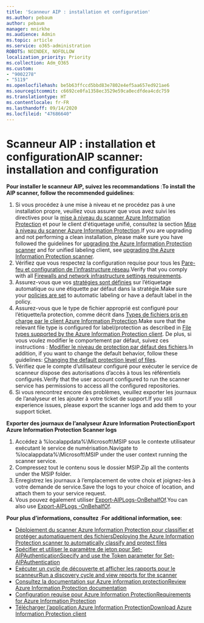 ```yaml
---
title: 'Scanneur AIP : installation et configuration'
ms.author: pebaum
author: pebaum
manager: mnirkhe
ms.audience: Admin
ms.topic: article
ms.service: o365-administration
ROBOTS: NOINDEX, NOFOLLOW
localization_priority: Priority
ms.collection: Adm_O365
ms.custom:
- "9002278"
- "5119"
ms.openlocfilehash: be5b63ffccd5bbd83e7802e4ef5aa657ed921ae6
ms.sourcegitcommit: c6692ce0fa1358ec3529e59ca0ecdfdea4cdc759
ms.translationtype: HT
ms.contentlocale: fr-FR
ms.lasthandoff: 09/14/2020
ms.locfileid: "47686640"
---
```

# <a name="aip-scanner-installation-and-configuration"></a><span data-ttu-id="682e8-102">Scanneur AIP : installation et configuration</span><span class="sxs-lookup"><span data-stu-id="682e8-102">AIP scanner: installation and configuration</span></span>

<span data-ttu-id="682e8-103">**Pour installer le scanneur AIP, suivez les recommandations** :</span><span class="sxs-lookup"><span data-stu-id="682e8-103">**To install the AIP scanner, follow the recommended guidelines**:</span></span>

1. <span data-ttu-id="682e8-104">Si vous procédez à une mise à niveau et ne procédez pas à une installation propre, veuillez vous assurer que vous avez suivi les directives pour la [mise à niveau du scanner Azure Information Protection](https://docs.microsoft.com/azure/information-protection/rms-client/client-admin-guide#upgrading-the-azure-information-protection-scanner) et pour le client d'étiquetage unifié, consultez la section [Mise à niveau du scanner Azure Information Protection](https://docs.microsoft.com/azure/information-protection/rms-client/clientv2-admin-guide#upgrading-the-azure-information-protection-scanner).</span><span class="sxs-lookup"><span data-stu-id="682e8-104">If you are upgrading and not performing a clean installation, please make sure you have followed the guidelines for [upgrading the Azure Information Protection scanner](https://docs.microsoft.com/azure/information-protection/rms-client/client-admin-guide#upgrading-the-azure-information-protection-scanner) and for unified labeling client, see [upgrading the Azure Information Protection scanner](https://docs.microsoft.com/azure/information-protection/rms-client/clientv2-admin-guide#upgrading-the-azure-information-protection-scanner).</span></span>
2. <span data-ttu-id="682e8-105">Vérifiez que vous respectez la configuration requise pour tous les [Pare-feu et configuration de l’infrastructure réseau](https://docs.microsoft.com/azure/information-protection/requirements#firewalls-and-network-infrastructure).</span><span class="sxs-lookup"><span data-stu-id="682e8-105">Verify that you comply with all [Firewalls and network infrastructure settings requirements](https://docs.microsoft.com/azure/information-protection/requirements#firewalls-and-network-infrastructure).</span></span>
3. <span data-ttu-id="682e8-106">Assurez-vous que vos [stratégies sont définies](https://docs.microsoft.com/azure/information-protection/configure-policy) sur l’étiquetage automatique ou une étiquette par défaut dans la stratégie.</span><span class="sxs-lookup"><span data-stu-id="682e8-106">Make sure your [policies are set](https://docs.microsoft.com/azure/information-protection/configure-policy) to automatic labeling or have a default label in the policy.</span></span>
4. <span data-ttu-id="682e8-107">Assurez-vous que le type de fichier approprié est configuré pour l’étiquette/la protection, comme décrit dans [Types de fichiers pris en charge par le client Azure Information Protection](https://docs.microsoft.com/azure/information-protection/rms-client/client-admin-guide-file-types#supported-file-types-for-classification-and-protection).</span><span class="sxs-lookup"><span data-stu-id="682e8-107">Make sure that the relevant file type is configured for label/protection as described in [File types supported by the Azure Information Protection client](https://docs.microsoft.com/azure/information-protection/rms-client/client-admin-guide-file-types#supported-file-types-for-classification-and-protection).</span></span> <span data-ttu-id="682e8-108">De plus, si vous voulez modifier le comportement par défaut, suivez ces instructions : [Modifier le niveau de protection par défaut des fichiers](https://docs.microsoft.com/azure/information-protection/rms-client/client-admin-guide-file-types#changing-the-default-protection-level-of-files).</span><span class="sxs-lookup"><span data-stu-id="682e8-108">In addition, if you want to change the default behavior, follow these guidelines: [Changing the default protection level of files](https://docs.microsoft.com/azure/information-protection/rms-client/client-admin-guide-file-types#changing-the-default-protection-level-of-files).</span></span>
5. <span data-ttu-id="682e8-109">Vérifiez que le compte d’utilisateur configuré pour exécuter le service de scanneur dispose des autorisations d’accès à tous les référentiels configurés.</span><span class="sxs-lookup"><span data-stu-id="682e8-109">Verify that the user account configured to run the scanner service has permissions to access all the configured repositories.</span></span>
6. <span data-ttu-id="682e8-110">Si vous rencontrez encore des problèmes, veuillez exporter les journaux de l’analyseur et les ajouter à votre ticket de support.</span><span class="sxs-lookup"><span data-stu-id="682e8-110">If you still experience issues, please export the scanner logs and add them to your support ticket.</span></span>

<span data-ttu-id="682e8-111">**Exporter des journaux de l’analyseur Azure Information Protection**</span><span class="sxs-lookup"><span data-stu-id="682e8-111">**Export Azure Information Protection Scanner logs**</span></span>

1. <span data-ttu-id="682e8-112">Accédez à %localappdata%\Microsoft\MSIP sous le contexte utilisateur exécutant le service de numérisation.</span><span class="sxs-lookup"><span data-stu-id="682e8-112">Navigate to %localappdata%\Microsoft\MSIP under the user context running the scanner service.</span></span>
2. <span data-ttu-id="682e8-113">Compressez tout le contenu sous le dossier MSIP.</span><span class="sxs-lookup"><span data-stu-id="682e8-113">Zip all the contents under the MSIP folder.</span></span>
3. <span data-ttu-id="682e8-114">Enregistrez les journaux à l’emplacement de votre choix et joignez-les à votre demande de service.</span><span class="sxs-lookup"><span data-stu-id="682e8-114">Save the logs to your choice of location, and attach them to your service request.</span></span>
4. <span data-ttu-id="682e8-115">Vous pouvez également utiliser [Export-AIPLogs-OnBehalfOf](https://docs.microsoft.com/powershell/module/azureinformationprotection/export-aiplogs?view=azureipps).</span><span class="sxs-lookup"><span data-stu-id="682e8-115">You can also use [Export-AIPLogs -OnBehalfOf](https://docs.microsoft.com/powershell/module/azureinformationprotection/export-aiplogs?view=azureipps).</span></span>

<span data-ttu-id="682e8-116">**Pour plus d’informations, consultez** :</span><span class="sxs-lookup"><span data-stu-id="682e8-116">**For additional information, see**:</span></span>
- [<span data-ttu-id="682e8-117">Déploiement du scanner Azure Information Protection pour classifier et protéger automatiquement des fichiers</span><span class="sxs-lookup"><span data-stu-id="682e8-117">Deploying the Azure Information Protection scanner to automatically classify and protect files</span></span>](https://docs.microsoft.com/azure/information-protection/deploy-aip-scanner)
- [<span data-ttu-id="682e8-118">Spécifier et utiliser le paramètre de jeton pour Set-AIPAuthentication</span><span class="sxs-lookup"><span data-stu-id="682e8-118">Specify and use the Token parameter for Set-AIPAuthentication</span></span>](https://docs.microsoft.com/azure/information-protection/rms-client/client-admin-guide-powershell#specify-and-use-the-token-parameter-for-set-aipauthentication)
- [<span data-ttu-id="682e8-119">Exécuter un cycle de découverte et afficher les rapports pour le scanneur</span><span class="sxs-lookup"><span data-stu-id="682e8-119">Run a discovery cycle and view reports for the scanner</span></span>](https://docs.microsoft.com/azure/information-protection/deploy-aip-scanner#run-a-discovery-cycle-and-view-reports-for-the-scanner)
- [<span data-ttu-id="682e8-120">Consultez la documentation sur Azure information protection</span><span class="sxs-lookup"><span data-stu-id="682e8-120">Review Azure Information Protection documentation</span></span>](https://docs.microsoft.com/azure/information-protection/what-is-information-protection)
- [<span data-ttu-id="682e8-121">Configuration requise pour Azure Information Protection</span><span class="sxs-lookup"><span data-stu-id="682e8-121">Requirements for Azure Information Protection</span></span>](https://docs.microsoft.com/azure/information-protection/get-started/requirements)
- [<span data-ttu-id="682e8-122">Télécharger l’application Azure Information Protection</span><span class="sxs-lookup"><span data-stu-id="682e8-122">Download Azure Information Protection client</span></span>](https://www.microsoft.com/download/details.aspx?id=53018)
